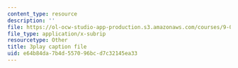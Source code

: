 ```yaml
---
content_type: resource
description: ''
file: https://ol-ocw-studio-app-production.s3.amazonaws.com/courses/9-00sc-introduction-to-psychology-fall-2011/e64b84da7b4d557096bcd7c32145ea33_kD3CswjYb2E.vtt
file_type: application/x-subrip
resourcetype: Other
title: 3play caption file
uid: e64b84da-7b4d-5570-96bc-d7c32145ea33
---
```

